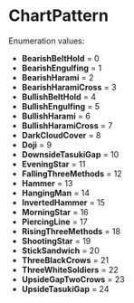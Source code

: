 # ChartPattern

Enumeration values:

- **BearishBeltHold** = 0
- **BearishEngulfing** = 1
- **BearishHarami** = 2
- **BearishHaramiCross** = 3
- **BullishBeltHold** = 4
- **BullishEngulfing** = 5
- **BullishHarami** = 6
- **BullishHaramiCross** = 7
- **DarkCloudCover** = 8
- **Doji** = 9
- **DownsideTasukiGap** = 10
- **EveningStar** = 11
- **FallingThreeMethods** = 12
- **Hammer** = 13
- **HangingMan** = 14
- **InvertedHammer** = 15
- **MorningStar** = 16
- **PiercingLine** = 17
- **RisingThreeMethods** = 18
- **ShootingStar** = 19
- **StickSandwich** = 20
- **ThreeBlackCrows** = 21
- **ThreeWhiteSoldiers** = 22
- **UpsideGapTwoCrows** = 23
- **UpsideTasukiGap** = 24
